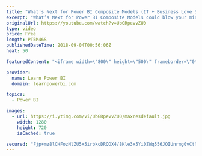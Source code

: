 ```yaml
---
title: "What’s Next for Power BI Composite Models (IT + Business Love Story ♥?)"
excerpt: "What’s Next for Power BI Composite Models could blow your mind! It could mean that IT & Business can live happily ever after ;-) But wait…we are not there yet, make this future possible by voting for this idea: http://bit.ly/compforssas  Power BI Composite Models is one of the most revolutionary features"
originalUrl: https://youtube.com/watch?v=UbGRpevvZU0
type: video
price: Free
length: PT5M46S
publishedDateTime: 2018-09-04T00:56:06Z
heat: 50

featuredContent: "<iframe width=\"800\" height=\"500\" frameborder=\"0\" src=\"https://www.youtube.com/embed/UbGRpevvZU0\" allow=\"accelerometer; autoplay; encrypted-media; gyroscope; picture-in-picture\" allowfullscreen></iframe>"

provider:
  name: Learn Power BI
  domain: learnpowerbi.com

topics:
  - Power BI

images:
  - url: https://i.ytimg.com/vi/UbGRpevvZU0/maxresdefault.jpg
    width: 1280
    height: 720
    isCached: true

secured: "Fjp+mz8lCHFozNlZU5+5irbkcDRQDX4/8Kle3x5Yi0ZWq556JQIUnrmg0vCtNurdQGv1C8JneYze7S8pRNwB/qHj6/WCZ2t55Htbd0BD27txEQDsx0QRSlGyicx1toih8MOFooVXw8de2YbubJYnos2w78v4wigyvZ8CDJeXaLVwbNycSVz1TGlu/KMuP2F+H4eXF9Ae54pwBpvsxw5FZeDSqkq0/B0vLJB1cVX56c+4GmpNl9Ce61W0Adud6X9yZP8rBZer41wW2eSxYnAnWaFn54FqDXyD8LQFTi+8n+ksEye3QNZ5mcgiWJNb64uXSOWbNdvw4nJqy+S6xV9syxpaoYJstuLwYfWoAE4J1SEhJls8zTjI4VgIyeGaaKjtjxhgG5Kd3nufMbWQMPvMXa51bC7IshvItKOEkFMWDXs=;gnpld2ZNpab1wcxdiF3V3w=="
---
```


